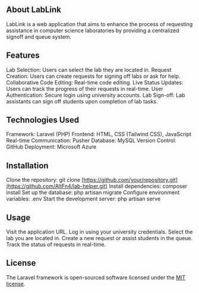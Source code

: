 ## About LabLink
LabLink is a web application that aims to enhance the process of requesting assistance in computer science laboratories by providing a centralized signoff and queue system.

## Features
Lab Selection: Users can select the lab they are located in.
Request Creation: Users can create requests for signing off labs or ask for help.
Collaborative Code Editing: Real-time code editing.
Live Status Updates: Users can track the progress of their requests in real-time.
User Authentication: Secure login using university accounts.
Lab Sign-off: Lab assistants can sign off students upon completion of lab tasks.

## Technologies Used
Framework: Laravel (PHP)
Frontend: HTML, CSS (Tailwind CSS), JavaScript
Real-time Communication: Pusher
Database: MySQL
Version Control: GitHub
Deployment: Microsoft Azure

## Installation
Clone the repository: git clone [https://github.com/your/repository.git](https://github.com/AltFn4/lab-helper.git)
Install dependencies: composer install
Set up the database: php artisan migrate
Configure environment variables: .env
Start the development server: php artisan serve

## Usage
Visit the application URL.
Log in using your university credentials.
Select the lab you are located in.
Create a new request or assist students in the queue.
Track the status of requests in real-time.

## License
The Laravel framework is open-sourced software licensed under the [MIT license](https://opensource.org/licenses/MIT).
